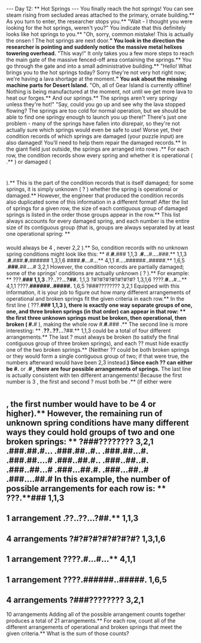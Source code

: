 --- Day 12: ** Hot Springs ---
You finally reach the hot springs! You can see steam rising from secluded areas attached to the primary, ornate building.**
As you turn to enter, the
researcher
stops you.** "Wait - I thought you were looking for the hot springs, weren't you?" You indicate that this definitely looks like hot springs to you.**
"Oh, sorry, common mistake! This is actually the
onsen
! The hot springs are next door.**"
You look in the direction the researcher is pointing and suddenly notice the
massive metal helixes
towering overhead.** "This way!"
It only takes you a few more steps to reach the main gate of the massive fenced-off area containing the springs.** You go through the gate and into a small administrative building.**
"Hello! What brings you to the hot springs today? Sorry they're not very hot right now; we're having a
lava shortage
at the moment.**" You ask about the missing machine parts for Desert Island.**
"Oh, all of Gear Island is currently offline! Nothing is being manufactured at the moment, not until we get more lava to heat our forges.** And our springs.** The springs aren't very springy unless they're hot!"
"Say, could you go up and see why the lava stopped flowing? The springs are too cold for normal operation, but we should be able to find one springy enough to launch
you
up there!"
There's just one problem - many of the springs have fallen into disrepair, so they're not actually sure which springs would even be
safe
to use! Worse yet, their
condition records of which springs are damaged
(your puzzle input) are also damaged! You'll need to help them repair the damaged records.**
In the giant field just outside, the springs are arranged into
rows
.** For each row, the condition records show every spring and whether it is
operational
(
.**
) or
damaged
(
#
).** This is the part of the condition records that is itself damaged; for some springs, it is simply
unknown
(
?
) whether the spring is operational or damaged.**
However, the engineer that produced the condition records also duplicated some of this information in a different format! After the list of springs for a given row, the size of each
contiguous group of damaged springs
is listed in the order those groups appear in the row.** This list always accounts for every damaged spring, and each number is the entire size of its contiguous group (that is, groups are always separated by at least one operational spring: **
####
would always be
4
, never
2,2
).**
So, condition records with no unknown spring conditions might look like this: **
#.**#.**### 1,1,3
.**#.**.**.**#.**.**.**.**###.** 1,1,3
.**#.**###.**#.**###### 1,3,1,6
####.**#.**.**.**#.**.**.** 4,1,1
#.**.**.**.**######.**.**#####.** 1,6,5
.**###.**##.**.**.**.**# 3,2,1
However, the condition records are partially damaged; some of the springs' conditions are actually
unknown
(
?
).** For example: **
???.**### 1,1,3
.**??.**.**??.**.**.**?##.** 1,1,3
?#?#?#?#?#?#?#? 1,3,1,6
????.**#.**.**.**#.**.**.** 4,1,1
????.**######.**.**#####.** 1,6,5
?###???????? 3,2,1
Equipped with this information, it is your job to figure out
how many different arrangements
of operational and broken springs fit the given criteria in each row.**
In the first line (
???.**### 1,1,3
), there is exactly
one
way separate groups of one, one, and three broken springs (in that order) can appear in that row: ** the first three unknown springs must be broken, then operational, then broken (
#.**#
), making the whole row
#.**#.**###
.**
The second line is more interesting: **
.**??.**.**??.**.**.**?##.** 1,1,3
could be a total of
four
different arrangements.** The last
?
must always be broken (to satisfy the final contiguous group of three broken springs), and each
??
must hide exactly one of the two broken springs.** (Neither
??
could be both broken springs or they would form a single contiguous group of two; if that were true, the numbers afterward would have been
2,3
instead.**) Since each
??
can either be
#.**
or
.**#
, there are four possible arrangements of springs.**
The last line is actually consistent with
ten
different arrangements! Because the first number is
3
, the first and second
?
must both be
.**
(if either were
#
, the first number would have to be
4
or higher).** However, the remaining run of unknown spring conditions have many different ways they could hold groups of two and one broken springs: **
?###???????? 3,2,1
.**###.**##.**#.**.**.**
.**###.**##.**.**#.**.**
.**###.**##.**.**.**#.**
.**###.**##.**.**.**.**#
.**###.**.**##.**#.**.**
.**###.**.**##.**.**#.**
.**###.**.**##.**.**.**#
.**###.**.**.**##.**#.**
.**###.**.**.**##.**.**#
.**###.**.**.**.**##.**#
In this example, the number of possible arrangements for each row is: **
???.**### 1,1,3
-
1
arrangement
.**??.**.**??.**.**.**?##.** 1,1,3
-
4
arrangements
?#?#?#?#?#?#?#? 1,3,1,6
-
1
arrangement
????.**#.**.**.**#.**.**.** 4,1,1
-
1
arrangement
????.**######.**.**#####.** 1,6,5
-
4
arrangements
?###???????? 3,2,1
-
10
arrangements
Adding all of the possible arrangement counts together produces a total of
21
arrangements.**
For each row, count all of the different arrangements of operational and broken springs that meet the given criteria.**
What is the sum of those counts?
